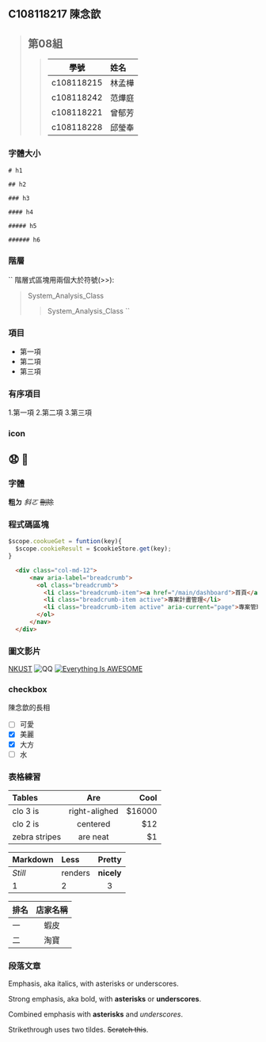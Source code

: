 
## C108118217 陳念歆 

>## 第08組
>>  學號       |  姓名   
>> ------------|:-----
>> c108118215  | 林孟樺
>> c108118242  | 范燁庭
>> c108118221  | 曾郁芳
>> c108118228  | 邱瑩奉

### 字體大小
```
# h1

## h2

### h3

#### h4

##### h5

###### h6 
```
### 階層
``
階層式區塊用兩個大於符號(>>):
>System_Analysis_Class
>>System_Analysis_Class
``
### 項目
+ 第一項
+ 第二項
+ 第三項

### 有序項目
1.第一項
2.第二項
3.第三項

### icon
## 😧  🍎

### 字體

**粗ㄉ**
*斜ㄛ*
~~刪除~~

### 程式碼區塊
```js
$scope.cookueGet = funtion(key){
  $scope.cookieResult = $cookieStore.get(key);
}
```

```html
  <div class="col-md-12">
      <nav aria-label="breadcrumb">
        <ol class="breadcrumb">
          <li class="breadcrumb-item"><a href="/main/dashboard">首頁</a></li>
          <li class="breadcrumb-item active">專案計畫管理</li>
          <li class="breadcrumb-item active" aria-current="page">專案管理作業</li>
        </ol>
      </nav>
  </div>
```

### 圖文影片
[NKUST](https://www.nkust.edu.tw/)
![QQ](https://www.nkust.edu.tw/var/file/0/1000/randimg/mobileadv_2141_7545922_35660.jpg)
[![Everything Is AWESOME](https://i.ytimg.com/an_webp/sSm2dRarhPo/mqdefault_6s.webp?du=3000&sqp=CJ6Ny4oG&rs=AOn4CLAke3RXf5tqLbBWIHNf_bhi3waZHg)](https://www.youtube.com/watch?v=sSm2dRarhPo "Everything Is AWESOME")

### checkbox
陳念歆的長相
- [ ] 可愛
- [x] 美麗
- [x] 大方
- [ ] 水 

### 表格練習
| Tables          | Are                |  Cool            |
| :-------------  | :----------------: |  --------------: |
|  clo 3 is       |   right-alighed    |   $16000         |
|  clo 2 is       |     centered       |   $12            |
|  zebra stripes  |     are neat       |   $1             |
   
| Markdown        | Less               |      Pretty      |
| :-------------- | :---------------   |  :-------------: |
|  *Still*        |  renders           |    **nicely**    |
|  1              |  2                 |         3        |

| 排名   | 店家名稱|
| :------|:-------:|
| 一     | 蝦皮     |
| 二     | 淘寶     |  

### 段落文章
Emphasis, aka italics, with asterisks or underscores.

Strong emphasis, aka bold, with **asterisks** or **underscores**.

Combined emphasis with **asterisks** and *underscores*.

Strikethrough uses two tildes. ~~Scratch this~~.

